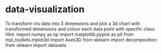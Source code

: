 # data-visualization

To transform iris data into 3 dimensions
and plot a 3d chart with transformed dimensions and colour each data
point with specific class.
Hint:
import numpy as np
import matplotlib.pyplot as plt
from mpl_toolkits.mplot3d import Axes3D
from sklearn import decomposition
from sklearn import datasets
